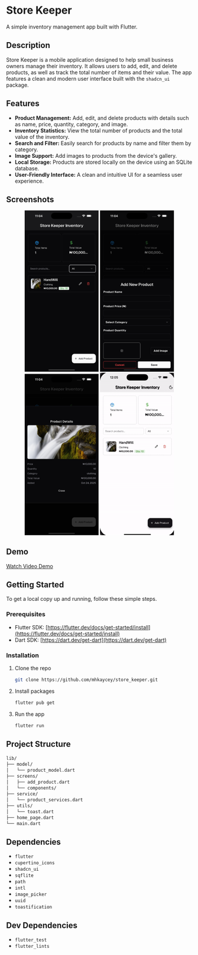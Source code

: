# Store Keeper

A simple inventory management app built with Flutter.

## Description

Store Keeper is a mobile application designed to help small business owners manage their inventory. It allows users to add, edit, and delete products, as well as track the total number of items and their value. The app features a clean and modern user interface built with the `shadcn_ui` package.

## Features

- **Product Management:** Add, edit, and delete products with details such as name, price, quantity, category, and image.
- **Inventory Statistics:** View the total number of products and the total value of the inventory.
- **Search and Filter:** Easily search for products by name and filter them by category.
- **Image Support:** Add images to products from the device's gallery.
- **Local Storage:** Products are stored locally on the device using an SQLite database.
- **User-Friendly Interface:** A clean and intuitive UI for a seamless user experience.

## Screenshots

<div align="center">
<img src="screenshots/homepage.png" alt="Home Page" width="200"/>
<img src="screenshots/add_product.png" alt="Add Product Page" width="200"/>
<img src="screenshots/product_details.png" alt="Product Detail Page" width="200"/>
<img alt="App Demo" src="https://raw.githubusercontent.com/mhkaycey/store_keeper/main/screenshots/output.gif?raw=true" width="200"/>
</div>

## Demo

[Watch Video Demo](https://drive.google.com/file/d/1hbPf4FTCeGC6pN5qZYoM1vEjdnKblwpg/view?usp=share_link)
</video>

## Getting Started

To get a local copy up and running, follow these simple steps.

### Prerequisites

- Flutter SDK: [https://flutter.dev/docs/get-started/install](https://flutter.dev/docs/get-started/install)
- Dart SDK: [https://dart.dev/get-dart](https://dart.dev/get-dart)

### Installation

1.  Clone the repo
    ```sh
    git clone https://github.com/mhkaycey/store_keeper.git
    ```
2.  Install packages
    ```sh
    flutter pub get
    ```
3.  Run the app
    ```sh
    flutter run
    ```

## Project Structure

```
lib/
├── model/
│   └── product_model.dart
├── screens/
│   ├── add_product.dart
│   └── components/
├── service/
│   └── product_services.dart
├── utils/
│   └── toast.dart
├── home_page.dart
└── main.dart
```

## Dependencies

- `flutter`
- `cupertino_icons`
- `shadcn_ui`
- `sqflite`
- `path`
- `intl`
- `image_picker`
- `uuid`
- `toastification`

## Dev Dependencies

- `flutter_test`
- `flutter_lints`
